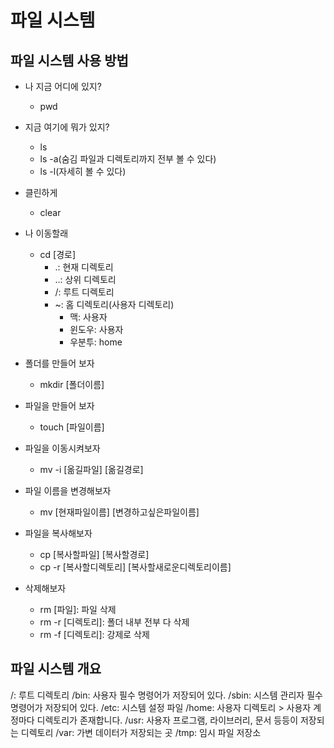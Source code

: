 # 파일 시스템

## 파일 시스템 사용 방법
- 나 지금 어디에 있지?
  - pwd

- 지금 여기에 뭐가 있지?
  - ls
  - ls -a(숨김 파일과 디렉토리까지 전부 볼 수 있다)
  - ls -l(자세히 볼 수 있다)

- 클린하게
  - clear

- 나 이동할래
  - cd [경로]
    - .: 현재 디렉토리
    - ..: 상위 디렉토리
    - /: 루트 디렉토리
    - ~: 홈 디렉토리(사용자 디렉토리)
      - 맥: 사용자
      - 윈도우: 사용자
      - 우분투: home

- 폴더를 만들어 보자
  - mkdir [폴더이름]

- 파일을 만들어 보자
  - touch [파일이름]

- 파일을 이동시켜보자
  - mv -i [옮길파일] [옮길경로]

- 파일 이름을 변경해보자
  - mv [현재파일이름] [변경하고싶은파일이름]

- 파일을 복사해보자
  - cp [복사할파일] [복사할경로]
  - cp -r [복사할디렉토리] [복사할새로운디렉토리이름]

- 삭제해보자
  - rm [파일]: 파일 삭제
  - rm -r [디렉토리]: 폴더 내부 전부 다 삭제
  - rm -f [디렉토리]: 강제로 삭제

## 파일 시스템 개요
/: 루트 디렉토리
/bin: 사용자 필수 명령어가 저장되어 있다.
/sbin: 시스템 관리자 필수 명령어가 저장되어 있다.
/etc: 시스템 설정 파일
/home: 사용자 디렉토리 > 사용자 계정마다 디렉토리가 존재합니다.
/usr: 사용자 프로그램, 라이브러리, 문서 등등이 저장되는 디렉토리
/var: 가변 데이터가 저장되는 곳
/tmp: 임시 파일 저장소